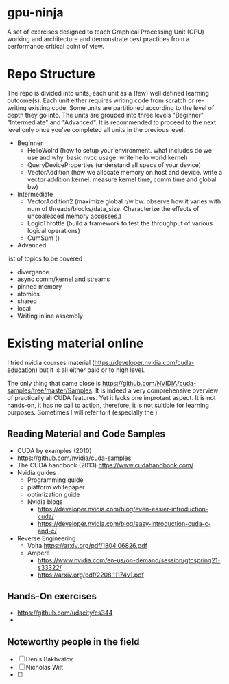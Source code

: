 # gpu-ninja
A set of exercises designed to teach Graphical Processing Unit (GPU) working and architecture and demonstrate best practices from a performance critical point of view. 

# Repo Structure
The repo is divided into units, each unit as a (few) well defined learning outcome(s). Each unit either requires writing code from scratch or re-writing existing code. Some units are partitioned according to the level of depth they go into. The units are grouped into three levels "Beginner", "Intermediate" and "Advanced". It is recommended to proceed to the next level only once you've completed all units in the previous level. 

- Beginner 
  - HelloWolrd (how to setup your environment. what includes do we use and why. basic nvcc usage. write hello world kernel)
  - QueryDeviceProperties (understand all specs of your device)
  - VectorAddition (how we allocate memory on host and device. write a vector addition kernel. measure kernel time, comm time and global bw)
- Intermediate
  - VectorAddition2 (maximize global r/w bw. observe how it varies with num of threads/blocks/data_size. Characterize the effects of uncoalesced memory accesses.)
  - LogicThrottle (build a framework to test the throughput of various logical operations)
  - CumSum ()
- Advanced

list of topics to be covered
- divergence
- async comm/kernel and streams
- pinned memory
- atomics
- shared
- local
- Writing inline assembly


# Existing material online
I tried nvidia courses material (https://developer.nvidia.com/cuda-education) but it is all either paid or to high level. 

The only thing that came close is https://github.com/NVIDIA/cuda-samples/tree/master/Samples. It is indeed a very comprehensive overview of practically all CUDA features. Yet it lacks one improtant aspect. It is not hands-on, it has no call to action, therefore, it is not suitible for learning purposes. Sometimes I will refer to it (especially the )
## Reading Material and Code Samples
- CUDA by examples (2010) 
- https://github.com/nvidia/cuda-samples
- The CUDA handbook (2013) https://www.cudahandbook.com/
- Nvidia guides
  - Programming guide
  - platform whitepaper
  - optimization guide
  - Nvidia blogs
    - https://developer.nvidia.com/blog/even-easier-introduction-cuda/
    - https://developer.nvidia.com/blog/easy-introduction-cuda-c-and-c/
- Reverse Engineering
  -  Volta https://arxiv.org/pdf/1804.06826.pdf
  - Ampere
    - https://www.nvidia.com/en-us/on-demand/session/gtcspring21-s33322/
    - https://arxiv.org/pdf/2208.11174v1.pdf
## Hands-On exercises
- https://github.com/udacity/cs344
- 

## Noteworthy people in the field
- [ ] Denis Bakhvalov
- [ ] Nicholas Wilt
- [ ] 